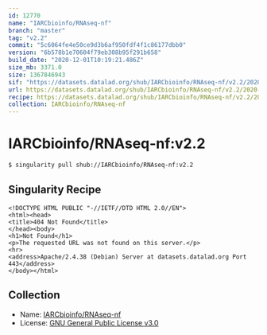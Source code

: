 ```yaml
---
id: 12770
name: "IARCbioinfo/RNAseq-nf"
branch: "master"
tag: "v2.2"
commit: "5c6064fe4e50ce9d3b6af950fdf4f1c86177dbb0"
version: "6b578b1e70604f79eb308b95f291b658"
build_date: "2020-12-01T10:19:21.486Z"
size_mb: 3371.0
size: 1367846943
sif: "https://datasets.datalad.org/shub/IARCbioinfo/RNAseq-nf/v2.2/2020-12-01-5c6064fe-6b578b1e/6b578b1e70604f79eb308b95f291b658.sif"
url: https://datasets.datalad.org/shub/IARCbioinfo/RNAseq-nf/v2.2/2020-12-01-5c6064fe-6b578b1e/
recipe: https://datasets.datalad.org/shub/IARCbioinfo/RNAseq-nf/v2.2/2020-12-01-5c6064fe-6b578b1e/Singularity
collection: IARCbioinfo/RNAseq-nf
---
```


# IARCbioinfo/RNAseq-nf:v2.2

```bash
$ singularity pull shub://IARCbioinfo/RNAseq-nf:v2.2
```

## Singularity Recipe

```singularity
<!DOCTYPE HTML PUBLIC "-//IETF//DTD HTML 2.0//EN">
<html><head>
<title>404 Not Found</title>
</head><body>
<h1>Not Found</h1>
<p>The requested URL was not found on this server.</p>
<hr>
<address>Apache/2.4.38 (Debian) Server at datasets.datalad.org Port 443</address>
</body></html>
```

## Collection

 - Name: [IARCbioinfo/RNAseq-nf](https://github.com/IARCbioinfo/RNAseq-nf)
 - License: [GNU General Public License v3.0](https://api.github.com/licenses/gpl-3.0)


